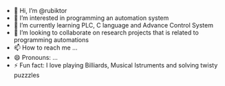 - 👋 Hi, I’m @rubiktor
- 👀 I’m interested in programming an automation system
- 🌱 I’m currently learning PLC, C language and Advance Control System
- 💞️ I’m looking to collaborate on research projects that is related to programming automations
- 📫 How to reach me ...
- 😄 Pronouns: ...
- ⚡ Fun fact: I love playing Billiards, Musical Istruments and solving twisty puzzzles

<!---
rubiktor/rubiktor is a ✨ special ✨ repository because its `README.md` (this file) appears on your GitHub profile.
You can click the Preview link to take a look at your changes.
--->
